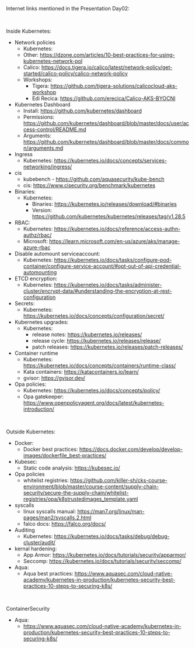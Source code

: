Internet links mentioned in the Presentation Day02:

<br>

Inside Kubernetes:
- Network policies
    - Kubernetes: 
    - Other: https://dzone.com/articles/10-best-practices-for-using-kubernetes-network-pol
    - Calico: https://docs.tigera.io/calico/latest/network-policy/get-started/calico-policy/calico-network-policy
    - Workshops:
        - Tigera: https://github.com/tigera-solutions/calicocloud-aks-workshop
        - Edi Recica: https://github.com/erecica/Calico-AKS-BYOCNI
- Kubernetes Dashboard
    - Install: https://github.com/kubernetes/dashboard
    - Permissions: https://github.com/kubernetes/dashboard/blob/master/docs/user/access-control/README.md
    - Arguments: https://github.com/kubernetes/dashboard/blob/master/docs/common/arguments.md
- Ingress
    - Kubernetes: https://kubernetes.io/docs/concepts/services-networking/ingress/
- cis
    - kubebench - https://github.com/aquasecurity/kube-bench
    - cis: https://www.cisecurity.org/benchmark/kubernetes
- Binaries:
    - Kubernetes: 
        - Binaries: https://kubernetes.io/releases/download/#binaries
        - Version: https://github.com/kubernetes/kubernetes/releases/tag/v1.28.5
- RBAC:
    - Kubernetes: https://kubernetes.io/docs/reference/access-authn-authz/rbac/
    - Microsoft: https://learn.microsoft.com/en-us/azure/aks/manage-azure-rbac
- Disable automount serviceaccount:
    - Kubernetes: https://kubernetes.io/docs/tasks/configure-pod-container/configure-service-account/#opt-out-of-api-credential-automounting
- ETCD encryption:
    - Kubernetes: https://kubernetes.io/docs/tasks/administer-cluster/encrypt-data/#understanding-the-encryption-at-rest-configuration
- Secrets: 
    - Kubernetes: https://kubernetes.io/docs/concepts/configuration/secret/
- Kubernetes upgrades:
    - Kubernetes: 
        - release notes: https://kubernetes.io/releases/
        - release cycle: https://kubernetes.io/releases/release/
        - patch releases: https://kubernetes.io/releases/patch-releases/
- Container runtime
    - Kubernetes: https://kubernetes.io/docs/concepts/containers/runtime-class/
    - Kata containers: https://katacontainers.io/learn/
    - gvisor: https://gvisor.dev/
- Opa policies:
    - Kubernetes: https://kubernetes.io/docs/concepts/policy/
    - Opa gatekeeper: https://www.openpolicyagent.org/docs/latest/kubernetes-introduction/

<br>

Outside Kubernetes:
- Docker: 
    - Docker best practices: https://docs.docker.com/develop/develop-images/dockerfile_best-practices/
- Kubesec: 
    - Static code analysis: https://kubesec.io/
- Opa policies
    - whitelist registries: https://github.com/killer-sh/cks-course-environment/blob/master/course-content/supply-chain-security/secure-the-supply-chain/whitelist-registries/opa/k8strustedimages_template.yaml
- syscalls
    - linux syscalls manual: https://man7.org/linux/man-pages/man2/syscalls.2.html
    - falco docs: https://falco.org/docs/
- Auditing
    - Kubernetes: https://kubernetes.io/docs/tasks/debug/debug-cluster/audit/
- kernal hardening:
    - App Armor: https://kubernetes.io/docs/tutorials/security/apparmor/
    - Seccomp: https://kubernetes.io/docs/tutorials/security/seccomp/
- Aqua: 
    - Aqua best practices: https://www.aquasec.com/cloud-native-academy/kubernetes-in-production/kubernetes-security-best-practices-10-steps-to-securing-k8s/




<br>

ContainerSecurity
- Aqua: 
    - https://www.aquasec.com/cloud-native-academy/kubernetes-in-production/kubernetes-security-best-practices-10-steps-to-securing-k8s/